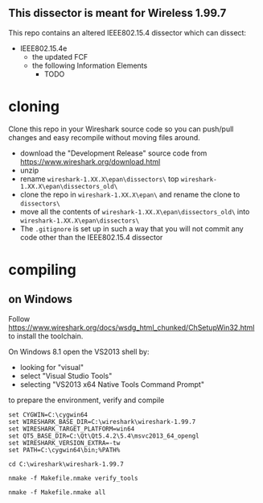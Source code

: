## This dissector is meant for Wireless 1.99.7

This repo contains an altered IEEE802.15.4 dissector which can dissect:

* IEEE802.15.4e
    * the updated FCF
    * the following Information Elements
        * TODO

# cloning

Clone this repo in your Wireshark source code so you can push/pull changes and easy recompile without moving files around.

* download the "Development Release" source code from https://www.wireshark.org/download.html
* unzip
* rename `wireshark-1.XX.X\epan\dissectors\` top `wireshark-1.XX.X\epan\dissectors_old\`
* clone the repo in `wireshark-1.XX.X\epan\` and rename the clone to `dissectors\`
* move all the contents of `wireshark-1.XX.X\epan\dissectors_old\` into `wireshark-1.XX.X\epan\dissectors\`
* The `.gitignore` is set up in such a way that you will not commit any code other than the IEEE802.15.4 dissector

# compiling

## on Windows

Follow https://www.wireshark.org/docs/wsdg_html_chunked/ChSetupWin32.html to install the toolchain.

On Windows 8.1 open the VS2013 shell by:
* looking for "visual"
* select "Visual Studio Tools"
* selecting "VS2013 x64 Native Tools Command Prompt"

to prepare the environment, verify and compile

```
set CYGWIN=C:\cygwin64
set WIRESHARK_BASE_DIR=C:\wireshark\wireshark-1.99.7
set WIRESHARK_TARGET_PLATFORM=win64
set QT5_BASE_DIR=C:\Qt\Qt5.4.2\5.4\msvc2013_64_opengl
set WIRESHARK_VERSION_EXTRA=-tw
set PATH=C:\cygwin64\bin;%PATH%

cd C:\wireshark\wireshark-1.99.7

nmake -f Makefile.nmake verify_tools

nmake -f Makefile.nmake all
```